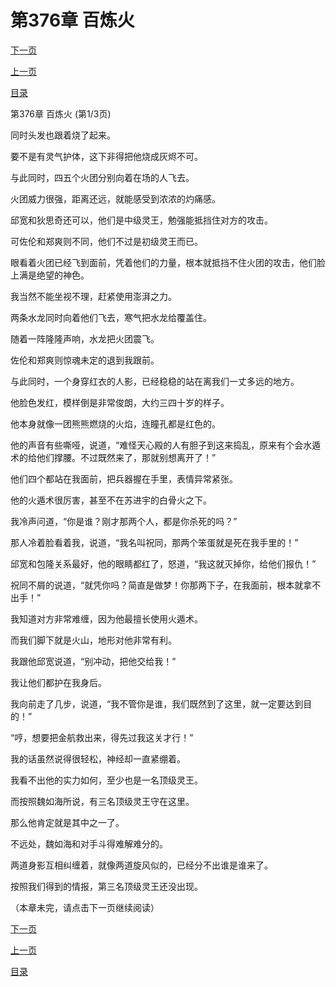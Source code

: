 <h1>第376章   百炼火</h1>
            <div><p><a href="./1126_%E7%AC%AC376%E7%AB%A0_%E7%99%BE%E7%82%BC%E7%81%AB.md">下一页</a></p><p><a href="./1124_%E7%AC%AC375%E7%AB%A0_%E5%A4%A9%E5%9D%91.md">上一页</a></p><p><a href="../">目录</a></p></div>
            <div><p>第376章   百炼火 (第1/3页)</p><p>同时头发也跟着烧了起来。</p><p>要不是有灵气护体，这下非得把他烧成灰烬不可。</p><p>与此同时，四五个火团分别向着在场的人飞去。</p><p>火团威力很强，距离还远，就能感受到浓浓的灼痛感。</p><p>邱宽和狄思奇还可以，他们是中级灵王，勉强能抵挡住对方的攻击。</p><p>可佐伦和郑爽则不同，他们不过是初级灵王而已。</p><p>眼看着火团已经飞到面前，凭着他们的力量，根本就抵挡不住火团的攻击，他们脸上满是绝望的神色。</p><p>我当然不能坐视不理，赶紧使用澎湃之力。</p><p>两条水龙同时向着他们飞去，寒气把水龙给覆盖住。</p><p>随着一阵隆隆声响，水龙把火团震飞。</p><p>佐伦和郑爽则惊魂未定的退到我跟前。</p><p>与此同时，一个身穿红衣的人影，已经稳稳的站在离我们一丈多远的地方。</p><p>他脸色发红，模样倒是非常俊朗，大约三四十岁的样子。</p><p>他本身就像一团熊熊燃烧的火焰，连瞳孔都是红色的。</p><p>他的声音有些嘶哑，说道，“难怪天心殿的人有胆子到这来捣乱，原来有个会水遁术的给他们撑腰。不过既然来了，那就别想离开了！”</p><p>他们四个都站在我面前，把兵器握在手里，表情异常紧张。</p><p>他的火遁术很厉害，甚至不在苏进宇的白骨火之下。</p><p>我冷声问道，“你是谁？刚才那两个人，都是你杀死的吗？”</p><p>那人冷着脸看着我，说道，“我名叫祝同，那两个笨蛋就是死在我手里的！”</p><p>邱宽和包隆关系最好，他的眼睛都红了，怒道，“我这就灭掉你，给他们报仇！”</p><p>祝同不屑的说道，“就凭你吗？简直是做梦！你那两下子，在我面前，根本就拿不出手！”</p><p>我知道对方非常难缠，因为他最擅长使用火遁术。</p><p>而我们脚下就是火山，地形对他非常有利。</p><p>我跟他邱宽说道，“别冲动，把他交给我！”</p><p>我让他们都护在我身后。</p><p>我向前走了几步，说道，“我不管你是谁，我们既然到了这里，就一定要达到目的！”</p><p>“哼，想要把金航救出来，得先过我这关才行！”</p><p>我的话虽然说得很轻松，神经却一直紧绷着。</p><p>我看不出他的实力如何，至少也是一名顶级灵王。</p><p>而按照魏如海所说，有三名顶级灵王守在这里。</p><p>那么他肯定就是其中之一了。</p><p>不远处，魏如海和对手斗得难解难分的。</p><p>两道身影互相纠缠着，就像两道旋风似的，已经分不出谁是谁来了。</p><p>按照我们得到的情报，第三名顶级灵王还没出现。</p><p>（本章未完，请点击下一页继续阅读）</p></div>
            <div><p><a href="./1126_%E7%AC%AC376%E7%AB%A0_%E7%99%BE%E7%82%BC%E7%81%AB.md">下一页</a></p><p><a href="./1124_%E7%AC%AC375%E7%AB%A0_%E5%A4%A9%E5%9D%91.md">上一页</a></p><p><a href="../">目录</a></p></div>